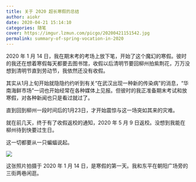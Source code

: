 ```yaml
---
title: 关于 2020 超长寒假的总结
author: aiokr
date: 2020-04-21 15:14:10
categories: 随笔
cover: https://imgur.lzmun.com/picgo/20200421151542.jpg
permalink: summary-of-spring-vocation-in-2020
---
```


2020 年 1 月 14 日，我在期末考的考场上放下笔，开始了这个魔幻的寒假。彼时的我还在想着寒假每天都要去图书馆，收假以后清明节要回柳州拍紫荆花，万万没想到清明节直到劳动节，我依然还没有收假。

其实从1月上旬开始就隐隐约约听到有关“在武汉出现一种新的传染病”的消息，“华南海鲜市场”一词也开始经常在各种媒体上见报。但彼时的我正准备期末考试和放寒假，对各种新闻也只是看过就过了。

直到回到柳州一段时间后的1月23日，才开始震惊与这一场突如其来的灾难。

就在前几天，终于有了收假返校的通知，2020 年 5 月 9 日返校。没想到我能在柳州待到快要过生日。

这一切都要从一只蝙蝠说起。

<img src="https://imgur.lzmun.com/picgo/20200309083707.jpg_/fw/1280"/>

这张照片拍摄于 2020 年 1 月 14 日，是寒假的第一天。我和东平在朝阳广场旁的三街两巷闲逛。